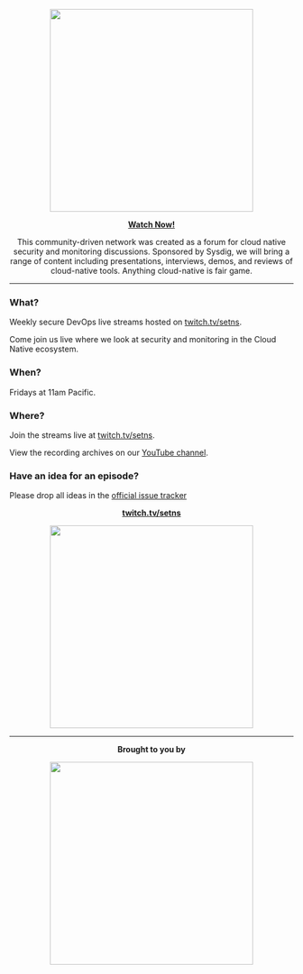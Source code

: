 <p align="center"><img src="img/Setns.live-rgb.png" width="360"></p>

<p align="center"><b><a href="https://twitch.tv/setns">Watch Now!</a></b></p>

<p align="center">This community-driven network was created as a forum for cloud native security and monitoring discussions.  Sponsored by Sysdig, we will bring a range of content including presentations, interviews, demos, and reviews of cloud-native tools. Anything cloud-native is fair game.</p>

<hr>

### What?

Weekly secure DevOps live streams hosted on [twitch.tv/setns](https://twitch.tv/setns).

Come join us live where we look at security and monitoring in the Cloud Native ecosystem.

### When?

Fridays at 11am Pacific.

### Where?

Join the streams live at [twitch.tv/setns](https://twitch.tv/setns).

View the recording archives on our [YouTube channel](https://www.youtube.com/playlist?list=PLrUjPk-W0ladAEX5maGkHroiJVfQCh-kj). 

### Have an idea for an episode?

Please drop all ideas in the [official issue tracker](https://github.com/setns/live/issues)

<p align="center"><b><a href="https://twitch.tv/setns">twitch.tv/setns</a></b></p>
<p align="center"><a href="https://twitch.tv/setns"><img src="img/Twitch.png" width="360"></a></p>


<hr>

<p align="center"><b>Brought to you by</b></p>

<p align="center"><a href="https://bit.ly/2K479wO"><img src="img/SysdigLogo.png" width="360"></a></p>
